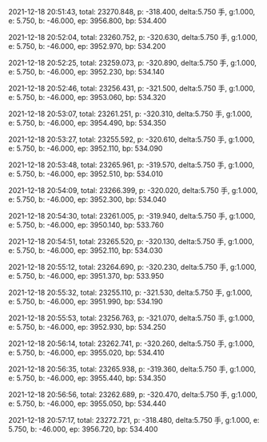 2021-12-18 20:51:43, total: 23270.848, p: -318.400, delta:5.750 手, g:1.000, e: 5.750, b: -46.000, ep: 3956.800, bp: 534.400

2021-12-18 20:52:04, total: 23260.752, p: -320.630, delta:5.750 手, g:1.000, e: 5.750, b: -46.000, ep: 3952.970, bp: 534.200

2021-12-18 20:52:25, total: 23259.073, p: -320.890, delta:5.750 手, g:1.000, e: 5.750, b: -46.000, ep: 3952.230, bp: 534.140

2021-12-18 20:52:46, total: 23256.431, p: -321.500, delta:5.750 手, g:1.000, e: 5.750, b: -46.000, ep: 3953.060, bp: 534.320

2021-12-18 20:53:07, total: 23261.251, p: -320.310, delta:5.750 手, g:1.000, e: 5.750, b: -46.000, ep: 3954.490, bp: 534.350

2021-12-18 20:53:27, total: 23255.592, p: -320.610, delta:5.750 手, g:1.000, e: 5.750, b: -46.000, ep: 3952.110, bp: 534.090

2021-12-18 20:53:48, total: 23265.961, p: -319.570, delta:5.750 手, g:1.000, e: 5.750, b: -46.000, ep: 3952.510, bp: 534.010

2021-12-18 20:54:09, total: 23266.399, p: -320.020, delta:5.750 手, g:1.000, e: 5.750, b: -46.000, ep: 3952.300, bp: 534.040

2021-12-18 20:54:30, total: 23261.005, p: -319.940, delta:5.750 手, g:1.000, e: 5.750, b: -46.000, ep: 3950.140, bp: 533.760

2021-12-18 20:54:51, total: 23265.520, p: -320.130, delta:5.750 手, g:1.000, e: 5.750, b: -46.000, ep: 3952.110, bp: 534.030

2021-12-18 20:55:12, total: 23264.690, p: -320.230, delta:5.750 手, g:1.000, e: 5.750, b: -46.000, ep: 3951.370, bp: 533.950

2021-12-18 20:55:32, total: 23255.110, p: -321.530, delta:5.750 手, g:1.000, e: 5.750, b: -46.000, ep: 3951.990, bp: 534.190

2021-12-18 20:55:53, total: 23256.763, p: -321.070, delta:5.750 手, g:1.000, e: 5.750, b: -46.000, ep: 3952.930, bp: 534.250

2021-12-18 20:56:14, total: 23262.741, p: -320.260, delta:5.750 手, g:1.000, e: 5.750, b: -46.000, ep: 3955.020, bp: 534.410

2021-12-18 20:56:35, total: 23265.938, p: -319.360, delta:5.750 手, g:1.000, e: 5.750, b: -46.000, ep: 3955.440, bp: 534.350

2021-12-18 20:56:56, total: 23262.689, p: -320.470, delta:5.750 手, g:1.000, e: 5.750, b: -46.000, ep: 3955.050, bp: 534.440

2021-12-18 20:57:17, total: 23272.721, p: -318.480, delta:5.750 手, g:1.000, e: 5.750, b: -46.000, ep: 3956.720, bp: 534.400